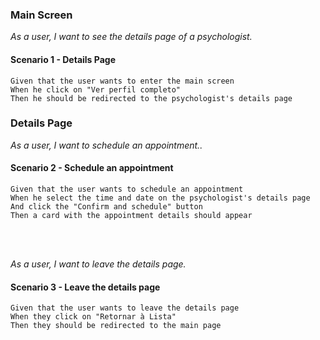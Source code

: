### Main Screen

_As a user, I want to see the details page of a psychologist._
#### Scenario 1 - Details Page
    Given that the user wants to enter the main screen
    When he click on "Ver perfil completo"
    Then he should be redirected to the psychologist's details page


### Details Page

_As a user, I want to schedule an appointment.._
#### Scenario 2 - Schedule an appointment
    Given that the user wants to schedule an appointment
    When he select the time and date on the psychologist's details page
    And click the "Confirm and schedule" button
    Then a card with the appointment details should appear

<br><br>

_As a user, I want to leave the details page._
#### Scenario 3 - Leave the details page
    Given that the user wants to leave the details page
    When they click on "Retornar à Lista"
    Then they should be redirected to the main page